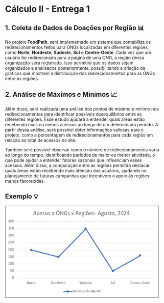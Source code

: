 # Cálculo II - Entrega 1

## 1. Coleta de Dados de Doações por Região 📊
No projeto **FoodPath**, será implementado um sistema que contabiliza os redirecionamentos feitos para ONGs localizadas em diferentes regiões, como **Norte**, **Nordeste**, **Sudeste**, **Sul** e **Centro-Oeste**. Cada vez que um usuário for redirecionado para a página de uma ONG, a região dessa organização será registrada. Isso permitirá que os dados sejam organizados e analisados posteriormente, possibilitando a criação de gráficos que mostrem a distribuição dos redirecionamentos para as ONGs entre as regiões.

## 2. Análise de Máximos e Mínimos 📈
Além disso, será realizada uma análise dos pontos de máximo e mínimo nos redirecionamentos para identificar possíveis desequilíbrios entre as diferentes regiões. Esse estudo ajudará a entender quais áreas estão recebendo mais ou menos acessos ao longo de um determinado período. A partir dessa análise, será possível obter informações valiosas para o projeto, como a porcentagem de redirecionamentos para cada região em relação ao total de acessos no site.

Também será possível observar como o número de redirecionamentos varia ao longo do tempo, identificando períodos de maior ou menor atividade, o que pode ajudar a entender fatores sazonais que influenciam esses acessos. Além disso, a comparação entre as regiões permitirá destacar quais áreas estão recebendo mais atenção dos usuários, ajudando no planejamento de futuras campanhas que incentivem o apoio às regiões menos favorecidas.

## Exemplo 💡

![Exemplo Calculo II](../../../images/Calculo-exemplo-image.jpeg)